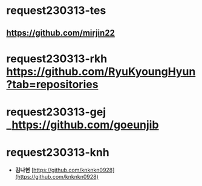 # request230313-tes
## https://github.com/mirjin22

# request230313-rkh https://github.com/RyuKyoungHyun?tab=repositories

# request230313-gej _https://github.com/goeunjib

# request230313-knh
* **김나현** [https://github.com/knknkn0928](https://github.com/knknkn0928)
